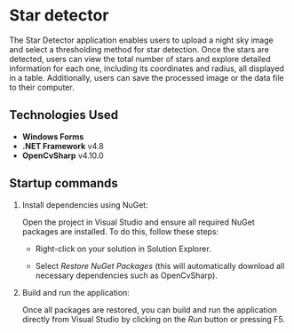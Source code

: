 # Star detector 
The Star Detector application enables users to upload a night sky image and select a thresholding method for star detection. Once the stars are detected, users can view the total number of stars and explore detailed information for each one, including its coordinates and radius, all displayed in a table. Additionally, users can save the processed image or the data file to their computer.

## Technologies Used
- **Windows Forms**
- **.NET Framework** v4.8
- **OpenCvSharp** v4.10.0

## Startup commands
1. Install dependencies using NuGet:
   
   Open the project in Visual Studio and ensure all required NuGet packages are installed. To do this, follow these steps:

   - Right-click on your solution in Solution Explorer.

   - Select *Restore NuGet Packages* (this will automatically download all necessary dependencies such as OpenCvSharp).
   
2. Build and run the application:
   
   Once all packages are restored, you can build and run the application directly from Visual Studio by clicking on the *Run* button or pressing F5.
    
